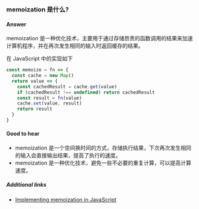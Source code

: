 ### memoization 是什么?

#### Answer

memoization 是一种优化技术，主要用于通过存储昂贵的函数调用的结果来加速计算机程序，并在再次发生相同的输入时返回缓存的结果。

在 JavaScript 中的实现如下

```js
const memoize = fn => {
  const cache = new Map()
  return value => {
    const cachedResult = cache.get(value)
    if (cachedResult !== undefined) return cachedResult
    const result = fn(value)
    cache.set(value, result)
    return result
  }
}
```

#### Good to hear

* memoization 是一个空间换时间的方式，存储执行结果，下次再次发生相同的输入会直接输出结果，提高了执行的速度。
* memoization 是一种优化技术，避免一些不必要的重复计算，可以提高计算速度。

##### Additional links

<!-- Whenever possible, link a more detailed explanation. -->

* [Implementing memoization in JavaScript](https://www.sitepoint.com/implementing-memoization-in-javascript/)

<!-- tags: (javascript) -->

<!-- expertise: (2) -->
